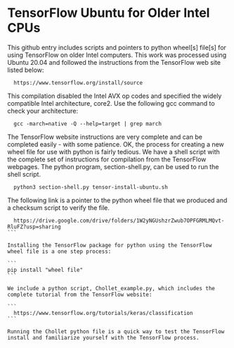 # TensorFlow Ubuntu for Older Intel CPUs
This github entry includes scripts and pointers to python wheel[s] file[s] for using TensorFlow on older Intel computers.  This work was processed using Ubuntu 20.04 and followed the instructions from the TensorFlow web site listed below:

```
  https://www.tensorflow.org/install/source
```

This compilation disabled the Intel AVX op codes and specified the widely compatible Intel architecture, core2.  Use the following gcc command to check your architecture:

```
  gcc -march=native -Q --help=target | grep march
```

The TensorFlow website instructions are very complete and can be completed easily - with some patience.  OK, the process for creating a new wheel file for use with python is fairly tedious.  We have a shell script with the complete set of instructions for compilation from the TensorFlow webpages.  The python program, section-shell.py, can be used to run the shell script.

```
  python3 section-shell.py tensor-install-ubuntu.sh
```

The following link is a pointer to the python wheel file that we produced and a checksum script to verify the file.

````
  https://drive.google.com/drive/folders/1W2yNGUshzrZwub7OPFGRMLMQvt-RluFZ?usp=sharing
```

Installing the TensorFlow package for python using the TensorFlow wheel file is a one step process:

```
pip install "wheel file"
```

We include a python script, Chollet_example.py, which includes the complete tutorial from the TensorFlow website:

```
  https://www.tensorflow.org/tutorials/keras/classification
```

Running the Chollet python file is a quick way to test the TensorFlow install and familiarize yourself with the TensorFlow process.
 
